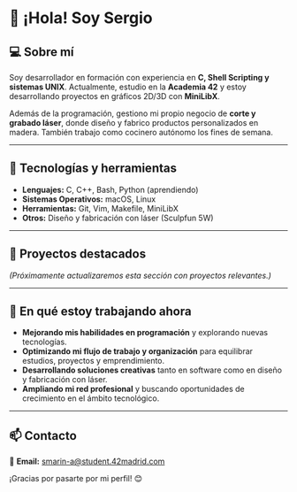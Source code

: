 # 👋 ¡Hola! Soy Sergio

## 💻 Sobre mí
Soy desarrollador en formación con experiencia en **C, Shell Scripting y sistemas UNIX**. Actualmente, estudio en la **Academia 42** y estoy desarrollando proyectos en gráficos 2D/3D con **MiniLibX**.

Además de la programación, gestiono mi propio negocio de **corte y grabado láser**, donde diseño y fabrico productos personalizados en madera. También trabajo como cocinero autónomo los fines de semana. 

---

## 🚀 Tecnologías y herramientas

- **Lenguajes:** C, C++, Bash, Python (aprendiendo)
- **Sistemas Operativos:** macOS, Linux
- **Herramientas:** Git, Vim, Makefile, MiniLibX
- **Otros:** Diseño y fabricación con láser (Sculpfun 5W)

---

## 📌 Proyectos destacados

*(Próximamente actualizaremos esta sección con proyectos relevantes.)*

---

## 🎯 En qué estoy trabajando ahora

- **Mejorando mis habilidades en programación** y explorando nuevas tecnologías.
- **Optimizando mi flujo de trabajo y organización** para equilibrar estudios, proyectos y emprendimiento.
- **Desarrollando soluciones creativas** tanto en software como en diseño y fabricación con láser.
- **Ampliando mi red profesional** y buscando oportunidades de crecimiento en el ámbito tecnológico.

---

## 📫 Contacto

📌 **Email:** smarin-a@student.42madrid.com  

¡Gracias por pasarte por mi perfil! 😊
